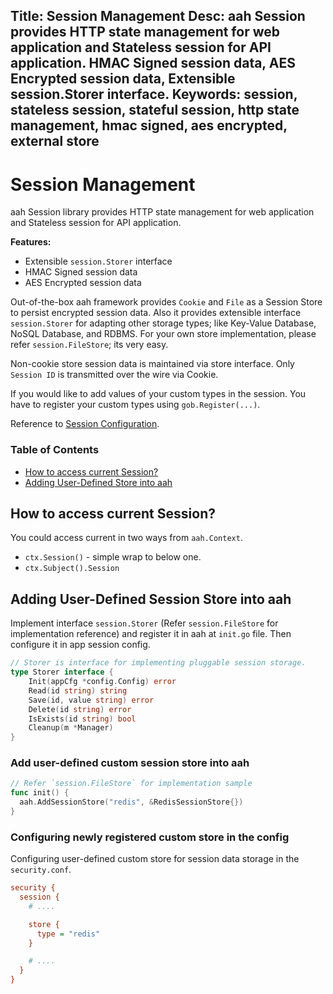Title: Session Management
Desc: aah Session provides HTTP state management for web application and Stateless session for API application. HMAC Signed session data, AES Encrypted session data, Extensible session.Storer interface.
Keywords: session, stateless session, stateful session, http state management, hmac signed, aes encrypted, external store
---
# Session Management

aah Session library provides HTTP state management for web application and Stateless session for API application.

**Features:**

  * Extensible `session.Storer` interface
  * HMAC Signed session data
  * AES Encrypted session data

Out-of-the-box aah framework provides `Cookie` and `File` as a Session Store to persist encrypted session data. Also it provides extensible interface `session.Storer` for adapting other storage types; like Key-Value Database, NoSQL Database, and RDBMS. For your own store implementation, please refer `session.FileStore`; its very easy.

Non-cookie store session data is maintained via store interface. Only `Session ID` is transmitted over the wire via Cookie.

If you would like to add values of your custom types in the session. You have to register your custom types using `gob.Register(...)`.

Reference to [Session Configuration](security-config.html#section-session).

### Table of Contents

  * [How to access current Session?](#how-to-access-current-session)
  * [Adding User-Defined Store into aah](#adding-user-defined-session-store-into-aah)

## How to access current Session?

You could access current in two ways from `aah.Context`.

  * `ctx.Session()` - simple wrap to below one.
  * `ctx.Subject().Session`


## Adding User-Defined Session Store into aah

Implement interface `session.Storer` (Refer `session.FileStore` for implementation reference) and register it in aah at `init.go` file. Then configure it in app session config.

```go
// Storer is interface for implementing pluggable session storage.
type Storer interface {
	Init(appCfg *config.Config) error
	Read(id string) string
	Save(id, value string) error
	Delete(id string) error
	IsExists(id string) bool
	Cleanup(m *Manager)
}
```


### Add user-defined custom session store into aah

```go
// Refer `session.FileStore` for implementation sample
func init() {
  aah.AddSessionStore("redis", &RedisSessionStore{})
}
```

### Configuring newly registered custom store in the config

Configuring user-defined custom store for session data storage in the `security.conf`.
```cfg
security {
  session {
    # ....

    store {
      type = "redis"
    }

    # ....
  }
}
```
